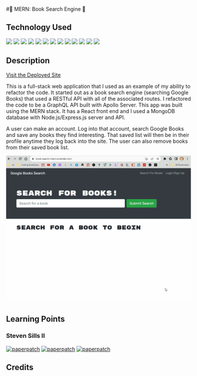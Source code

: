 #📔 MERN: Book Search Engine 📕

## Technology Used

 <p float="left">
  
<p float="left">
<img src="https://img.shields.io/badge/HTML5-E34F26?style=for-the-badge&logo=html5&logoColor=white">
<img src="https://img.shields.io/badge/CSS3-1572B6?style=for-the-badge&logo=css3&logoColor=white">
<img src="https://img.shields.io/badge/JavaScript-323330?style=for-the-badge&logo=javascript&logoColor=F7DF1E">
<img src="https://img.shields.io/badge/json-5E5C5C?style=for-the-badge&logo=json&logoColor=white">
<img src="https://img.shields.io/badge/Node%20js-339933?style=for-the-badge&logo=nodedotjs&logoColor=white">
<img src="https://img.shields.io/badge/Bootstrap-563D7C?style=for-the-badge&logo=bootstrap&logoColor=white">
<img src="https://img.shields.io/badge/npm-CB3837?style=for-the-badge&logo=npm&logoColor=white">
<img src="https://img.shields.io/badge/prettier-1A2C34?style=for-the-badge&logo=prettier&logoColor=F7BA3Eh">
<img src="https://img.shields.io/badge/Slack-4A154B?style=for-the-badge&logo=slack&logoColor=white">
<img src="https://img.shields.io/badge/GIT-E44C30?style=for-the-badge&logo=git&logoColor=white">
<img src="https://img.shields.io/badge/VSCode-0078D4?style=for-the-badge&logo=visual%20studio%20code&logoColor=white">
<img src="https://img.shields.io/badge/Heroku-430098?style=for-the-badge&logo=heroku&logoColor=white">
<img src="https://img.shields.io/badge/GitHub-100000?style=for-the-badge&logo=github&logoColor=white">
</p>
</p>

## Description

[Visit the Deployed Site](https://)

This is a full-stack web application that I used as an example of my ability to refactor the code.  It started out as a book search engine (searching Google Books) that used a RESTful API with all of the associated routes.  I refactored the code to be a GraphQL API built with Apollo Server.  This app was built using the MERN stack.  It has a React front end and I used a MongoDB database with Node.js/Express.js server and API.

A user can make an account.  Log into that account, search Google Books and save any books they find interesting.  That saved list will then be in their profile anytime they log back into the site.  The user can also remove books from their saved book list.


![Site Langing Page](./client/images/book-site.gif)

## Learning Points



### Steven Sills II

<a href="mailto: stevensills2@gmail.com" target="_blank"><img align="center" src="https://img.shields.io/badge/Gmail-D14836?style=for-the-badge&logo=gmail&logoColor=white" alt="paperpatch"/></a>
<a href="https://www.linkedin.com/in/steven-sills-ii-90781b53/" target="_blank"><img align="center" src="https://img.shields.io/badge/LinkedIn-0077B5?style=for-the-badge&logo=linkedin&logoColor=white" alt="paperpatch"/></a>
<a href="https://apixa25.github.io/steven-sills-portfolio/" target="_blank"><img align="center" src="https://img.shields.io/badge/GitHub-100000?style=for-the-badge&logo=github&logoColor=white" alt="paperpatch"/></a>

## Credits
